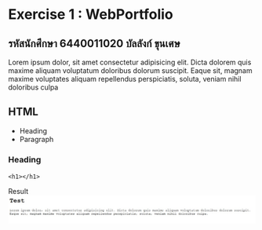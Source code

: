 # Exercise 1 : WebPortfolio
## รหัสนักศึกษา 6440011020 บัลลังก์ ขุนเศษ

Lorem ipsum dolor, sit amet consectetur adipisicing elit. Dicta dolorem quis maxime aliquam voluptatum doloribus dolorum suscipit. Eaque sit, magnam maxime voluptates aliquam repellendus perspiciatis, soluta, veniam nihil doloribus culpa

## HTML
- Heading
- Paragraph

### Heading
```
<h1></h1>

```

Result 
!['roadmap'](images/pic1.jpg)

